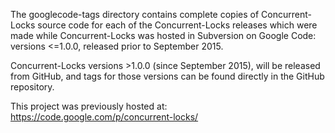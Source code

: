 The googlecode-tags directory contains complete copies of Concurrent-Locks source code for each of the Concurrent-Locks
releases which were made while Concurrent-Locks was hosted in Subversion on Google Code: versions <=1.0.0, released
prior to September 2015.

Concurrent-Locks versions >1.0.0 (since September 2015), will be released from GitHub, and tags for those versions can
be found directly in the GitHub repository.

This project was previously hosted at: https://code.google.com/p/concurrent-locks/
